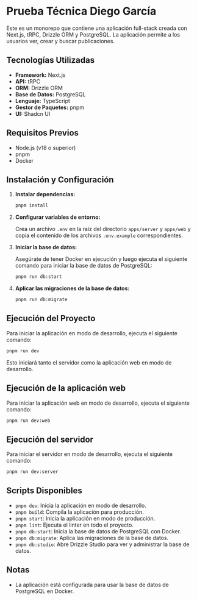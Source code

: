 # Prueba Técnica Diego García

Este es un monorepo que contiene una aplicación full-stack creada con Next.js, tRPC, Drizzle ORM y PostgreSQL. La aplicación permite a los usuarios ver, crear y buscar publicaciones.

## Tecnologías Utilizadas

- **Framework:** Next.js
- **API:** tRPC
- **ORM:** Drizzle ORM
- **Base de Datos:** PostgreSQL
- **Lenguaje:** TypeScript
- **Gestor de Paquetes:** pnpm
- **UI:** Shadcn UI

## Requisitos Previos

- Node.js (v18 o superior)
- pnpm
- Docker

## Instalación y Configuración

1. **Instalar dependencias:**

   ```bash
   pnpm install
   ```

2. **Configurar variables de entorno:**

   Crea un archivo `.env` en la raíz del directorio `apps/server` y `apps/web` y copia el contenido de los archivos `.env.example` correspondientes.

3. **Iniciar la base de datos:**

   Asegúrate de tener Docker en ejecución y luego ejecuta el siguiente comando para iniciar la base de datos de PostgreSQL:

   ```bash
   pnpm run db:start
   ```

4. **Aplicar las migraciones de la base de datos:**

   ```bash
   pnpm run db:migrate
   ```

## Ejecución del Proyecto

Para iniciar la aplicación en modo de desarrollo, ejecuta el siguiente comando:

```bash
pnpm run dev
```

Esto iniciará tanto el servidor como la aplicación web en modo de desarrollo.

## Ejecución de la aplicación web

Para iniciar la aplicación web en modo de desarrollo, ejecuta el siguiente comando:

```bash
pnpm run dev:web
```

## Ejecución del servidor

Para iniciar el servidor en modo de desarrollo, ejecuta el siguiente comando:

```bash
pnpm run dev:server
```

## Scripts Disponibles

- `pnpm dev`: Inicia la aplicación en modo de desarrollo.
- `pnpm build`: Compila la aplicación para producción.
- `pnpm start`: Inicia la aplicación en modo de producción.
- `pnpm lint`: Ejecuta el linter en todo el proyecto.
- `pnpm db:start`: Inicia la base de datos de PostgreSQL con Docker.
- `pnpm db:migrate`: Aplica las migraciones de la base de datos.
- `pnpm db:studio`: Abre Drizzle Studio para ver y administrar la base de datos.

## Notas

- La aplicación está configurada para usar la base de datos de PostgreSQL en Docker.

